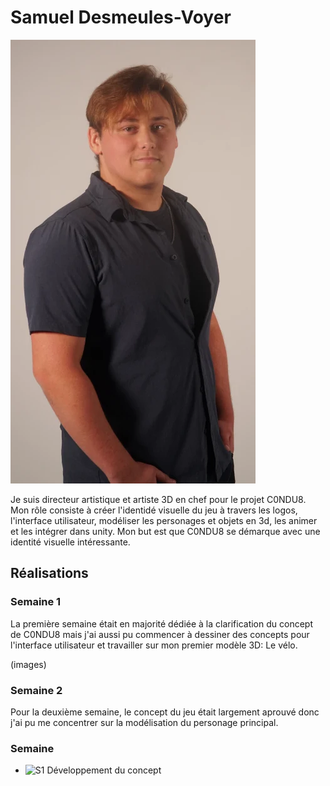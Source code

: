 # Samuel Desmeules-Voyer 

![Samuel_Desmeules_Voyer](../img/samuel_desmeules-voyer.webp)

Je suis directeur artistique et artiste 3D en chef pour le projet C0NDU8. Mon rôle consiste à créer l'identidé visuelle du jeu à travers les logos, l'interface utilisateur, modéliser les personages et objets en 3d, les animer et les intégrer dans unity. Mon but est que C0NDU8 se démarque avec une identité visuelle intéressante.

 ## Réalisations

 <!-- Une image par semaine de la réalisation dont tu es le plus fier avec une légende -->

 ### Semaine 1
 La première semaine était en majorité dédiée à la clarification du concept de C0NDU8 mais j'ai aussi pu commencer à dessiner des concepts pour l'interface utilisateur et travailler sur mon premier modèle 3D: Le vélo.

 (images)

 ### Semaine 2
 Pour la deuxième semaine, le concept du jeu était largement aprouvé donc j'ai pu me concentrer sur la modélisation du personage principal.

 ### Semaine

* ![S1 Développement du concept](https://fakeimg.pl/400x400?text=Concept)
